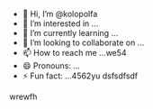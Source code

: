 - 👋 Hi, I’m @kolopolfa
- 👀 I’m interested in ...
- 🌱 I’m currently learning ...
- 💞️ I’m looking to collaborate on ...
- 📫 How to reach me ...we54
- 😄 Pronouns: ...
- ⚡ Fun fact: ...4562yu
dsfsdfsdf
<!---werdfgdf
kolopolfa/kolopolfa is a ✨ special ✨ repository bdsfecause its `README.md` (this file) appears on your GitHub profile.5645
You can click the Preview link to take a look at your changes.
--->
wrewfh
